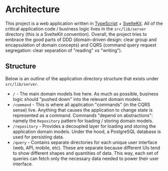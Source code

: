 # Architecture

This project is a web application written in [TypeScript](https://www.typescriptlang.org/) + [SvelteKit](https://svelte.dev/docs/kit/introduction).
All of the critical application code / business logic lives in the `src/lib/server` directory (this is a SvelteKit convention).
Overall, the project tries to embrace the good parts of DDD (domain-driven design: clear group and encapsulation of domain concepts) and CQRS (command query request segregation: clear separation of "reading" vs "writing").

## Structure

Below is an outline of the application directory structure that exists under `src/lib/server`.

- `/` - The main domain models live here. As much as possible, business logic should "pushed down" into the relevant domain models.
- `/command` - This is where all application "commands" (in the CQRS sense) live. Anything that causes the application to change state is represented as a command. Commands "depend on abstractions": namely the `Repository` pattern for loading / storing domain models.
- `/repository` - Provides a decoupled layer for loading and storing the application domain models. Under the hood, a PostgreSQL database is used for persisting data.
- `/query` - Contains separate directories for each unique user interface (web, API, mobile, etc). These are separate because different UIs tend to show different shapes and quantities of data. This way, each set of queries can fetch only the necessary data needed to power their user interface.
